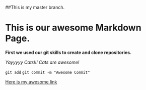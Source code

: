 
##This is my master branch.

# This is our awesome Markdown Page.

**First we used our git skills to create and clone repositories.**

*Yayyyyy Cats!!!*
*Cats are awesome!*

`git add`
`git commit -m "Awesome Commit"`

[Here is my awesome link](http://beccanelson.github.io)

